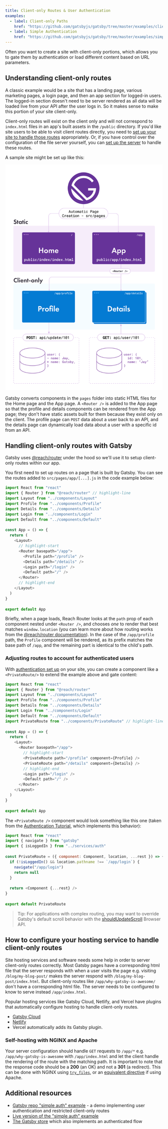```yaml
---
title: Client-only Routes & User Authentication
examples:
  - label: Client-only Paths
    href: "https://github.com/gatsbyjs/gatsby/tree/master/examples/client-only-paths"
  - label: Simple Authentication
    href: "https://github.com/gatsbyjs/gatsby/tree/master/examples/simple-auth"
---
```


Often you want to create a site with client-only portions, which allows you to gate them by authentication or load different content based on URL parameters.

## Understanding client-only routes

A classic example would be a site that has a landing page, various marketing pages, a login page, and then an app section for logged-in users. The logged-in section doesn't need to be server rendered as all data will be loaded live from your API after the user logs in. So it makes sense to make this portion of your site client-only.

Client-only routes will exist on the client only and will not correspond to `index.html` files in an app's built assets in the `/public` directory. If you'd like site users to be able to visit client routes directly, you need to [set up your site to handle those routes](#handling-client-only-routes-with-gatsby) appropriately. Or, if you have control over the configuration of the file server yourself, you can [set up the server](#configuring-and-handling-client-only-routes-on-a-server) to handle these routes.

A sample site might be set up like this:

![Site with a static homepage and client-only routes](../../images/client-only-routes.png)

Gatsby converts components in the `pages` folder into static HTML files for the Home page and the App page. A `<Router />` is added to the App page so that the profile and details components can be rendered from the App page; they don't have static assets built for them because they exist only on the client. The profile page can `POST` data about a user back to an API, and the details page can dynamically load data about a user with a specific id from an API.

## Handling client-only routes with Gatsby

Gatsby uses [@reach/router](https://reach.tech/router/) under the hood so we'll use it to setup client-only routes within our app.

You first need to set up routes on a page that is built by Gatsby. You can see the routes added to `src/pages/app/[...].js` in the code example below:

```jsx:title=src/pages/app/[...].js
import React from "react"
import { Router } from "@reach/router" // highlight-line
import Layout from "../components/Layout"
import Profile from "../components/Profile"
import Details from "../components/Details"
import Login from "../components/Login"
import Default from "../components/Default"

const App = () => {
  return (
    <Layout>
      // highlight-start
      <Router basepath="/app">
        <Profile path="/profile" />
        <Details path="/details" />
        <Login path="/login" />
        <Default path="/" />
      </Router>
      // highlight-end
    </Layout>
  )
}

export default App
```

Briefly, when a page loads, Reach Router looks at the `path` prop of each component nested under `<Router />`, and chooses _one_ to render that best matches `window.location` (you can learn more about how routing works from the [@reach/router documentation](https://reach.tech/router/api/Router)). In the case of the `/app/profile` path, the `Profile` component will be rendered, as its prefix matches the base path of `/app`, and the remaining part is identical to the child's path.

### Adjusting routes to account for authenticated users

With [authentication set up](/docs/how-to/adding-common-features/building-a-site-with-authentication) on your site, you can create a component like a `<PrivateRoute/>` to extend the example above and gate content:

```jsx:title=src/pages/app/[...].js
import React from "react"
import { Router } from "@reach/router"
import Layout from "../components/Layout"
import Profile from "../components/Profile"
import Details from "../components/Details"
import Login from "../components/Login"
import Default from "../components/Default"
import PrivateRoute from "../components/PrivateRoute" // highlight-line

const App = () => {
  return (
    <Layout>
      <Router basepath="/app">
        // highlight-start
        <PrivateRoute path="/profile" component={Profile} />
        <PrivateRoute path="/details" component={Details} />
        // highlight-end
        <Login path="/login" />
        <Default path="/" />
      </Router>
    </Layout>
  )
}

export default App
```

The `<PrivateRoute />` component would look something like this one (taken from the [Authentication Tutorial](/tutorial/authentication-tutorial/#controlling-private-routes), which implements this behavior):

```jsx:title=src/components/PrivateRoute.js
import React from "react"
import { navigate } from "gatsby"
import { isLoggedIn } from "../services/auth"

const PrivateRoute = ({ component: Component, location, ...rest }) => {
  if (!isLoggedIn() && location.pathname !== `/app/login`) {
    navigate("/app/login")
    return null
  }

  return <Component {...rest} />
}

export default PrivateRoute
```

> Tip: For applications with complex routing, you may want to override Gatsby's default scroll behavior with the [shouldUpdateScroll](/docs/reference/config-files/gatsby-browser/#shouldUpdateScroll) Browser API.

## How to configure your hosting service to handle client-only routes

Site hosting services and software needs some help in order to server client-only routes correctly. Most Gatsby pages have a corresponding html file that the server responds with when a user visits the page e.g. visiting `/blog/my-blog-post/` makes the server respond with `/blog/my-blog-post/index.html`. But client-only routes like `/app/why-gatsby-is-awesome/` don't have a corresponding html file. The server needs to be configured to know to serve instead `/app/index.html`.

Popular hosting services like Gatsby Cloud, Netlify, and Vercel have plugins that automatically configure hosting to handle client-only routes.

- [Gatsby Cloud](https://www.gatsbyjs.com/plugins/gatsby-plugin-gatsby-cloud/?=cloud)
- [Netlify](https://www.gatsbyjs.com/plugins/gatsby-plugin-netlify/?=netlif)
- Vercel automatically adds its Gatsby plugin.

### Self-hosting with NGINX and Apache

Your server configuration should handle `GET` requests to `/app/*` e.g. `/app/why-gatsby-is-awesome` with `/app/index.html` and let the client handle the rendering of the route with the matching path. It is important to note that the response code should be a **200** (an OK) and not a **301** (a redirect). This can be done with NGINX using [`try_files`](https://docs.nginx.com/nginx/admin-guide/web-server/serving-static-content/#trying-several-options), or an [equivalent directive](https://serverfault.com/questions/290784/what-is-apaches-equivalent-of-nginxs-try-files) if using Apache.

## Additional resources

- [Gatsby repo "simple auth" example](https://github.com/gatsbyjs/gatsby/blob/master/examples/simple-auth/) - a demo implementing user authentication and restricted client-only routes
- [Live version of the "simple auth" example](https://simple-auth.netlify.app/)
- [The Gatsby store](https://github.com/gatsbyjs/store.gatsbyjs.org) which also implements an authenticated flow
